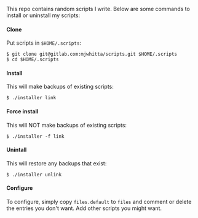 This repo contains random scripts I write. Below are some commands to
install or uninstall my scripts:

#### Clone

Put scripts in `$HOME/.scripts`:

```
$ git clone git@gitlab.com:mjwhitta/scripts.git $HOME/.scripts
$ cd $HOME/.scripts
```

#### Install

This will make backups of existing scripts:

```
$ ./installer link
```

#### Force install

This will NOT make backups of existing scripts:

```
$ ./installer -f link
```

#### Unintall

This will restore any backups that exist:

```
$ ./installer unlink
```

#### Configure

To configure, simply copy `files.default` to `files` and comment or
delete the entries you don't want. Add other scripts you might want.

